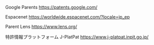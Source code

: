 Google Parents
https://patents.google.com/

Espacenet
https://worldwide.espacenet.com/?locale=jp_ep

Parent Lens
https://www.lens.org/

特許情報プラットフォーム J-PlatPat
https://www.j-platpat.inpit.go.jp/